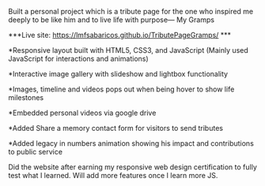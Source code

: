 Built a personal project which is a tribute page for the one who inspired me deeply to be like him and to live life with purpose— My Gramps

***Live site: https://lmfsabaricos.github.io/TributePageGramps/ ***

*Responsive layout built with HTML5, CSS3, and JavaScript
(Mainly used JavaScript for interactions and animations)

*Interactive image gallery with slideshow and lightbox functionality

*Images, timeline and videos pops out when being hover to show life milestones

*Embedded personal videos via google drive

*Added Share a memory contact form for visitors to send tributes

*Added legacy in numbers animation showing his impact and contributions to public service

Did the website after earning my responsive web design certification to fully test what I learned. Will add more features once I learn more JS. 

